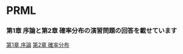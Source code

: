 # PRML

### 第1章 序論と第2章 確率分布の演習問題の回答を載せています
 [第1章 序論](https://github.com/gon9/PRML/tree/master/%E7%AC%AC%EF%BC%91%E7%AB%A0%E3%80%80%E5%BA%8F%E8%AB%96)
 [第2章 確率分布](https://github.com/gon9/PRML/tree/master/%E7%AC%AC%EF%BC%92%E7%AB%A0%E3%80%80%E7%A2%BA%E7%8E%87%E5%88%86%E5%B8%83)
